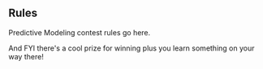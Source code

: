 ## Rules
Predictive Modeling contest rules go here.

And FYI there's a cool prize for winning plus you learn something on your way there!
